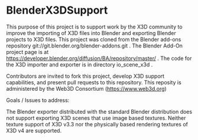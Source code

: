 # BlenderX3DSupport

This purpose of this project is to support work by the X3D community to improve the  importing of X3D files into Blender and exporting Blender projects to X3D  files. This project was cloned from the Blender add-ons repository  git://git.blender.org/blender-addons.git . The Blender Add-On project page is at https://developer.blender.org/diffusion/BA/repository/master/ . The code for the X3D importer and exporter is in directory io_scene_x3d .

Contributors are invited to fork this project, develop X3D support capabilities, and present pull requests to this 
repository. This reposity is administered by the Web3D Consortium (https://www.web3d.org)

Goals / Issues to address:

The Blender exporter distributed with the standard Blender distribution does not support exporting X3D scenes that use image based textures. Neither texture support of X3D v3.3 nor the physically based rendering textures of X3D v4 are supported.


